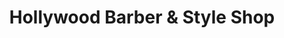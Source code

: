---
title: "Hollywood Barber & Style Shop"
url: /portland/hollywood-barber-and-style-shop/
shop: hairdresser
---
